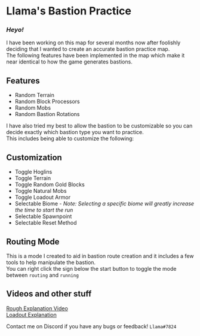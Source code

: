 # Llama's Bastion Practice

### *Heyo!*  

I have been working on this map for several months now after foolishly deciding that I wanted to create an accurate bastion practice map.  
The following features have been implemented in the map which make it near identical to how the game generates bastions.

## Features
- Random Terrain
- Random Block Processors
- Random Mobs
- Random Bastion Rotations  

I have also tried my best to allow the bastion to be customizable so you can decide exactly which bastion type you want to practice.  
This includes being able to customize the following:

## Customization
- Toggle Hoglins
- Toggle Terrain
- Toggle Random Gold Blocks
- Toggle Natural Mobs
- Toggle Loadout Armor
- Selectable Biome - *Note: Selecting a specific biome will greatly increase the time to start the run*
- Selectable Spawnpoint
- Selectable Reset Method

## Routing Mode
This is a mode I created to aid in bastion route creation and it includes a few tools to help manipulate the bastion.  
You can right click the sign below the start button to toggle the mode between `routing` and `running`

## Videos and other stuff
[Rough Explanation Video](https://youtu.be/jlA-jW7VGqw)  
[Loadout Explanation](https://youtu.be/uTn9LwB5WAE)  

Contact me on Discord if you have any bugs or feedback! `Llama#7824`
